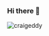 ### Hi there 👋

<img align="center" src="https://github-readme-stats.vercel.app/api?username=craigeddy&show_icons=true&hide_border=true&custom_title=Craig%27s%20Stats" alt="craigeddy" />

<!--
**craigeddy/craigeddy** is a ✨ _special_ ✨ repository because its `README.md` (this file) appears on your GitHub profile.

Here are some ideas to get you started:

- 🔭 I’m currently working on ...
- 🌱 I’m currently learning ...
- 👯 I’m looking to collaborate on ...
- 🤔 I’m looking for help with ...
- 💬 Ask me about ...
- 📫 How to reach me: ...
- 😄 Pronouns: ...
- ⚡ Fun fact: ...
-->
